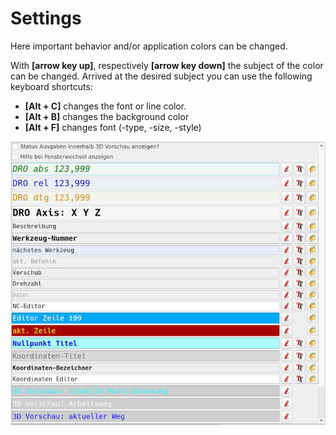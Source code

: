 # Settings

Here important behavior and/or application colors can be changed.

With **[arrow key up]**, respectively **[arrow key down]** the subject of the
color can be changed. Arrived at the desired subject you can use the following
keyboard shortcuts:

- **[Alt + C]** changes the font or line color.
- **[Alt + B]** changes the background color
- **[Alt + F]** changes font (-type, -size, -style)

![Preferences](images/Preferences.jpg)
